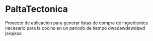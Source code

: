 # PaltaTectonica
Proyecto de aplicacion para generar listas de compra de ingredientes necesario para la cocina en un periodo de tiempo
dwadawdawdawd
jskajksa
